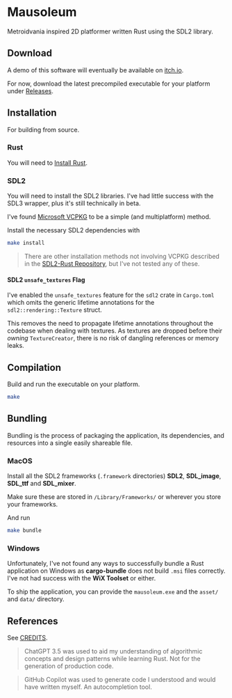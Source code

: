 # Mausoleum

Metroidvania inspired 2D platformer written Rust using the SDL2 library.

## Download

A demo of this software will eventually be available on [itch.io](https://aardhyn-lavender.itch.io/mausoleum).

For now, download the latest precompiled executable for your platform
under [Releases](https://github.com/AardhynLavender/mausoleum/releases).

## Installation

For building from source.

### Rust

You will need to [Install Rust](https://www.rust-lang.org/tools/install).

### SDL2

You will need to install the SDL2 libraries.
I've had little success with the SDL3 wrapper, plus it's still technically in beta.

I've found [Microsoft VCPKG](https://github.com/microsoft/vcpkg) to be a simple (and multiplatform) method.

Install the necessary SDL2 dependencies with

```bash
make install
```

> There are other installation methods not involving VCPKG described in
> the [SDL2-Rust Repository](https://github.com/Rust-SDL2/rust-sdl2), but I've not tested any of these.

#### SDL2 `unsafe_textures` Flag

I've enabled the `unsafe_textures` feature for the `sdl2` crate in `Cargo.toml` which omits the generic lifetime
annotations for the `sdl2::rendering::Texture` struct.

This removes the need to propagate lifetime annotations throughout the codebase when dealing with textures.
As textures are dropped before their *owning* `TextureCreator`, there is no risk of dangling references or memory
leaks.

## Compilation

Build and run the executable on your platform.

```bash
make
```

## Bundling

Bundling is the process of packaging the application, its dependencies, and resources into a single easily shareable
file.

### MacOS

Install all the SDL2 frameworks (`.framework` directories) **SDL2**, **SDL_image**, **SDL_ttf** and **SDL_mixer**.

Make sure these are stored in `/Library/Frameworks/` or wherever you store your frameworks.

And run

```bash
make bundle
```

### Windows

Unfortunately, I've not found any ways to successfully bundle a Rust application on Windows as **cargo-bundle** does not
build `.msi` files correctly.
I've not had success with the **WiX Toolset** or either.

To ship the application, you can provide the `mausoleum.exe` and the `asset/` and `data/` directory.

## References

See [CREDITS](./CREDITS.md).

> ChatGPT 3.5 was used to aid my understanding of algorithmic concepts and design patterns while learning Rust.
> Not for the generation of production code.

> GitHub Copilot was used to generate code I understood and would have written myself. An autocompletion tool.